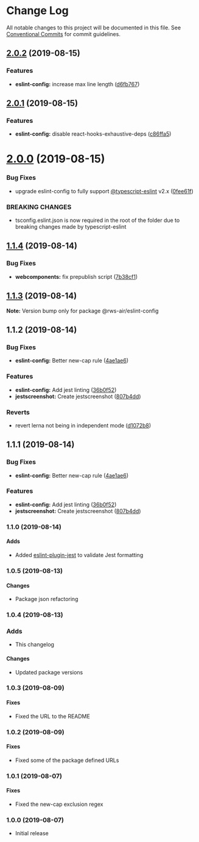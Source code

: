 # Change Log

All notable changes to this project will be documented in this file.
See [Conventional Commits](https://conventionalcommits.org) for commit guidelines.

## [2.0.2](https://github.com/RWS-NL/air-node-packages/compare/@rws-air/eslint-config@2.0.1...@rws-air/eslint-config@2.0.2) (2019-08-15)


### Features

* **eslint-config:** increase max line length ([d6fb767](https://github.com/RWS-NL/air-node-packages/commit/d6fb767))





## [2.0.1](https://github.com/RWS-NL/air-node-packages/compare/@rws-air/eslint-config@2.0.0...@rws-air/eslint-config@2.0.1) (2019-08-15)


### Features

* **eslint-config:** disable react-hooks-exhaustive-deps ([c86ffa5](https://github.com/RWS-NL/air-node-packages/commit/c86ffa5))





# [2.0.0](https://github.com/RWS-NL/air-node-packages/compare/@rws-air/eslint-config@1.1.4...@rws-air/eslint-config@2.0.0) (2019-08-15)


### Bug Fixes

* upgrade eslint-config to fully support [@typescript-eslint](https://github.com/typescript-eslint) v2.x ([0fee61f](https://github.com/RWS-NL/air-node-packages/commit/0fee61f))


### BREAKING CHANGES

* tsconfig.eslint.json is now required in the root of the folder due to breaking
changes made by typescript-eslint





## [1.1.4](https://github.com/RWS-NL/air-node-packages/compare/@rws-air/eslint-config@1.1.3...@rws-air/eslint-config@1.1.4) (2019-08-14)


### Bug Fixes

* **webcomponents:** fix prepublish script ([7b38cf1](https://github.com/RWS-NL/air-node-packages/commit/7b38cf1))





## [1.1.3](https://github.com/RWS-NL/air-node-packages/compare/@rws-air/eslint-config@1.1.2...@rws-air/eslint-config@1.1.3) (2019-08-14)

**Note:** Version bump only for package @rws-air/eslint-config





## 1.1.2 (2019-08-14)

### Bug Fixes

* **eslint-config:** Better new-cap rule ([4ae1ae6](https://github.com/RWS-NL/air-node-packages/commit/4ae1ae6))

### Features

* **eslint-config:** Add jest linting ([36b0f52](https://github.com/RWS-NL/air-node-packages/commit/36b0f52))
* **jestscreenshot:** Create jestscreenshot ([807b4dd](https://github.com/RWS-NL/air-node-packages/commit/807b4dd))

### Reverts

* revert lerna not being in independent mode ([d1072b8](https://github.com/RWS-NL/air-node-packages/commit/d1072b8))

## 1.1.1 (2019-08-14)

### Bug Fixes

* **eslint-config:** Better new-cap rule ([4ae1ae6](https://github.com/RWS-NL/air-node-packages/commit/4ae1ae6))

### Features

* **eslint-config:** Add jest linting ([36b0f52](https://github.com/RWS-NL/air-node-packages/commit/36b0f52))
* **jestscreenshot:** Create jestscreenshot ([807b4dd](https://github.com/RWS-NL/air-node-packages/commit/807b4dd))

### 1.1.0 (2019-08-14)

#### Adds
- Added [eslint-plugin-jest](https://github.com/jest-community/eslint-plugin-jest) to validate Jest formatting

### 1.0.5 (2019-08-13)

#### Changes
- Package json refactoring

### 1.0.4 (2019-08-13)

### Adds
- This changelog

#### Changes
- Updated package versions

### 1.0.3 (2019-08-09)

#### Fixes
- Fixed the URL to the README

### 1.0.2 (2019-08-09)

#### Fixes
- Fixed some of the package defined URLs

### 1.0.1 (2019-08-07)

#### Fixes
- Fixed the new-cap exclusion regex

### 1.0.0 (2019-08-07)
- Initial release
